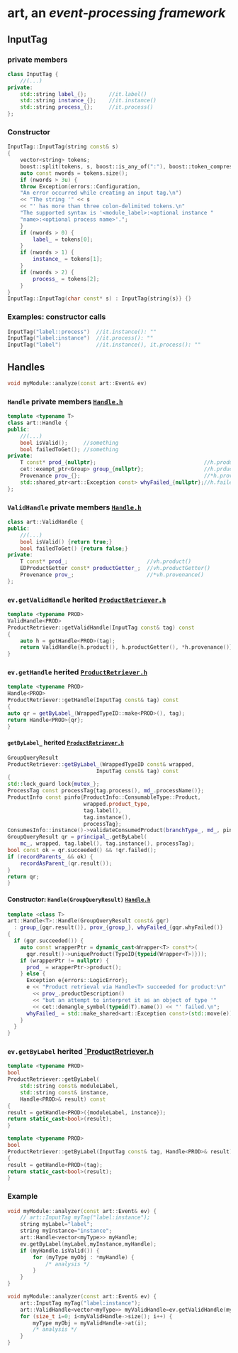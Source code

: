 # art, an *event-processing framework*

## InputTag

### private members

```C++
class InputTag {
    //(...)
private:
    std::string label_{};       //it.label()
    std::string instance_{};    //it.instance()
    std::string process_{};     //it.process()
};
```

### Constructor

```C++
InputTag::InputTag(string const& s)
{
    vector<string> tokens;
    boost::split(tokens, s, boost::is_any_of(":"), boost::token_compress_off);
    auto const nwords = tokens.size();
    if (nwords > 3u) {
    throw Exception(errors::Configuration,
    "An error occurred while creating an input tag.\n")
    << "The string '" << s
    << "' has more than three colon-delimited tokens.\n"
    "The supported syntax is '<module_label>:<optional instance "
    "name>:<optional process name>'.";
    }
    if (nwords > 0) {
        label_ = tokens[0];
    }
    if (nwords > 1) {
        instance_ = tokens[1];
    }
    if (nwords > 2) {
        process_ = tokens[2];
    }
}
InputTag::InputTag(char const* s) : InputTag{string{s}} {}
```

### Examples: constructor calls

```C++
InputTag("label::process")  //it.instance(): ""
InputTag("label:instance")  //it.process(): ""
InputTag("label")           //it.instance(), it.process(): ""
```

## Handles

```C++
void myModule::analyze(const art::Event& ev)
```

### `Handle` private members [`Handle.h`](https://github.com/art-framework-suite/art/blob/5b500a6a3da02ea31220de988066822aac804ff9/art/Framework/Principal/Handle.h#L97)

```C++
template <typename T>
class art::Handle {
public:
    //(...)
    bool isValid();     //something
    bool failedToGet(); //something
private:
    T const* prod_{nullptr};                                  //h.product()
    cet::exempt_ptr<Group> group_{nullptr};                   //h.prductGetter(): group_.get()
    Provenance prov_{};                                       //*h.provenance()
    std::shared_ptr<art::Exception const> whyFailed_{nullptr};//h.failedToGet: whyFailed_.get()
};
```

### `ValidHandle` private members [``Handle.h``](https://github.com/art-framework-suite/art/blob/5b500a6a3da02ea31220de988066822aac804ff9/art/Framework/Principal/Handle.h#L287)

```C++
class art::ValidHandle {
public:
    //(...)
    bool isValid() {return true;}
    bool failedToGet() {return false;}
private:
    T const* prod_;                         //vh.product()
    EDProductGetter const* productGetter_;  //vh.productGetter()
    Provenance prov_;                       //*vh.provenance()
};
```

### `ev.getValidHandle` herited [``ProductRetriever.h``](https://github.com/art-framework-suite/art/blob/5b500a6a3da02ea31220de988066822aac804ff9/art/Framework/Principal/ProductRetriever.h#L266)

```C++
template <typename PROD>
ValidHandle<PROD>
ProductRetriever::getValidHandle(InputTag const& tag) const
{
    auto h = getHandle<PROD>(tag);
    return ValidHandle{h.product(), h.productGetter(), *h.provenance()};
}
```

### `ev.getHandle` herited [``ProductRetriever.h``](https://github.com/art-framework-suite/art/blob/5b500a6a3da02ea31220de988066822aac804ff9/art/Framework/Principal/ProductRetriever.h#L250)

```C++
template <typename PROD>
Handle<PROD>
ProductRetriever::getHandle(InputTag const& tag) const
{
auto qr = getByLabel_(WrappedTypeID::make<PROD>(), tag);
return Handle<PROD>{qr};
}
```

#### `getByLabel_` herited [``ProductRetriever.h``](https://github.com/art-framework-suite/art/blob/5b500a6a3da02ea31220de988066822aac804ff9/art/Framework/Principal/ProductRetriever.cc#L201)

```C++
GroupQueryResult
ProductRetriever::getByLabel_(WrappedTypeID const& wrapped,
                            InputTag const& tag) const
{
std::lock_guard lock{mutex_};
ProcessTag const processTag{tag.process(), md_.processName()};
ProductInfo const pinfo{ProductInfo::ConsumableType::Product,
                        wrapped.product_type,
                        tag.label(),
                        tag.instance(),
                        processTag};
ConsumesInfo::instance()->validateConsumedProduct(branchType_, md_, pinfo);
GroupQueryResult qr = principal_.getByLabel(
    mc_, wrapped, tag.label(), tag.instance(), processTag);
bool const ok = qr.succeeded() && !qr.failed();
if (recordParents_ && ok) {
    recordAsParent_(qr.result());
}
return qr;
}
```

#### Constructor: `Handle(GroupQueryResult)` [``Handle.h``](https://github.com/art-framework-suite/art/blob/develop/art/Framework/Principal/Handle.h#L142)

```C++
template <class T>
art::Handle<T>::Handle(GroupQueryResult const& gqr)
  : group_{gqr.result()}, prov_{group_}, whyFailed_{gqr.whyFailed()}
{
  if (gqr.succeeded()) {
    auto const wrapperPtr = dynamic_cast<Wrapper<T> const*>(
      gqr.result()->uniqueProduct(TypeID{typeid(Wrapper<T>)}));
    if (wrapperPtr != nullptr) {
      prod_ = wrapperPtr->product();
    } else {
      Exception e{errors::LogicError};
      e << "Product retrieval via Handle<T> succeeded for product:\n"
        << prov_.productDescription()
        << "but an attempt to interpret it as an object of type '"
        << cet::demangle_symbol(typeid(T).name()) << "' failed.\n";
      whyFailed_ = std::make_shared<art::Exception const>(std::move(e));
    }
  }
}
```

### `ev.getByLabel` herited [`ProductRetriever.h](https://github.com/art-framework-suite/art/blob/5b500a6a3da02ea31220de988066822aac804ff9/art/Framework/Principal/ProductRetriever.h#L442)

```C++
template <typename PROD>
bool
ProductRetriever::getByLabel(
    std::string const& moduleLabel,
    std::string const& instance,
    Handle<PROD>& result) const
{
result = getHandle<PROD>({moduleLabel, instance});
return static_cast<bool>(result);
}
```

```C++
template <typename PROD>
bool
ProductRetriever::getByLabel(InputTag const& tag, Handle<PROD>& result) const
{
result = getHandle<PROD>(tag);
return static_cast<bool>(result);
}
```

### Example

```C++
void myModule::analyzer(const art::Event& ev) {
    // art::InputTag myTag("label:instance");
    string myLabel="label";
    string myInstance="instance";
    art::Handle<vector<myType>> myHandle;
    ev.getByLabel(myLabel,myInstance,myHandle);
    if (myHandle.isValid()) {
        for (myType myObj : *myHandle) {
            /* analysis */
        }
    }
}
```

```C++
void myModule::analyzer(const art::Event& ev) {
    art::InputTag myTag("label:instance");
    art::ValidHandle<vector<myType>> myValidHandle=ev.getValidHandle(myTag);
    for (size_t i=0; i<myValidHandle->size(); i++) {
        myType myObj = myValidHandle->at(i);
        /* analysis */
    }
}
```
